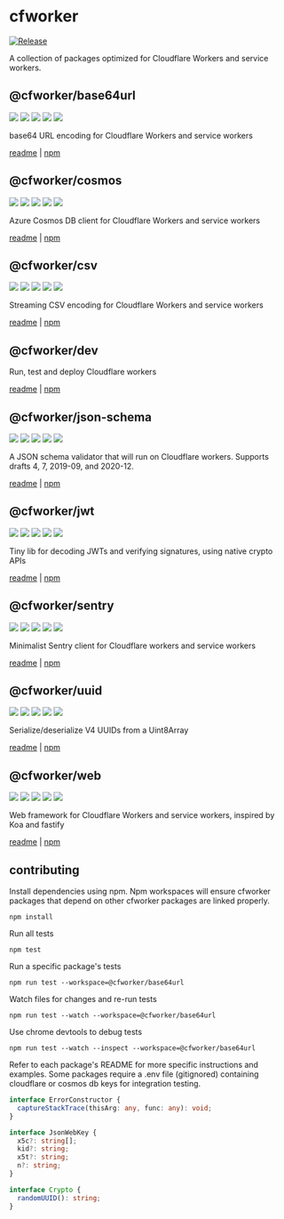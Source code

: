 # cfworker

[![Release](https://github.com/cfworker/cfworker/actions/workflows/release.yml/badge.svg)](https://github.com/cfworker/cfworker/actions/workflows/release.yml)

A collection of packages optimized for Cloudflare Workers and service workers.

## @cfworker/base64url

![](https://badgen.net/bundlephobia/minzip/@cfworker/base64url)
![](https://badgen.net/bundlephobia/min/@cfworker/base64url)
![](https://badgen.net/bundlephobia/dependency-count/@cfworker/base64url)
![](https://badgen.net/bundlephobia/tree-shaking/@cfworker/base64url)
![](https://badgen.net/npm/types/@cfworker/base64url?icon=typescript)

base64 URL encoding for Cloudflare Workers and service workers

[readme](https://github.com/cfworker/cfworker/tree/master/packages/base64url/README.md) | [npm](https://www.npmjs.com/package/@cfworker/base64url)

## @cfworker/cosmos

![](https://badgen.net/bundlephobia/minzip/@cfworker/cosmos)
![](https://badgen.net/bundlephobia/min/@cfworker/cosmos)
![](https://badgen.net/bundlephobia/dependency-count/@cfworker/cosmos)
![](https://badgen.net/bundlephobia/tree-shaking/@cfworker/cosmos)
![](https://badgen.net/npm/types/@cfworker/cosmos?icon=typescript)

Azure Cosmos DB client for Cloudflare Workers and service workers

[readme](https://github.com/cfworker/cfworker/tree/master/packages/cosmos/README.md) | [npm](https://www.npmjs.com/package/@cfworker/cosmos)

## @cfworker/csv

![](https://badgen.net/bundlephobia/minzip/@cfworker/csv)
![](https://badgen.net/bundlephobia/min/@cfworker/csv)
![](https://badgen.net/bundlephobia/dependency-count/@cfworker/csv)
![](https://badgen.net/bundlephobia/tree-shaking/@cfworker/csv)
![](https://badgen.net/npm/types/@cfworker/csv?icon=typescript)

Streaming CSV encoding for Cloudflare Workers and service workers

[readme](https://github.com/cfworker/cfworker/tree/master/packages/csv/README.md) | [npm](https://www.npmjs.com/package/@cfworker/csv)

## @cfworker/dev

Run, test and deploy Cloudflare workers

[readme](https://github.com/cfworker/cfworker/tree/master/packages/dev/README.md) | [npm](https://www.npmjs.com/package/@cfworker/dev)

## @cfworker/json-schema

![](https://badgen.net/bundlephobia/minzip/@cfworker/json-schema)
![](https://badgen.net/bundlephobia/min/@cfworker/json-schema)
![](https://badgen.net/bundlephobia/dependency-count/@cfworker/json-schema)
![](https://badgen.net/bundlephobia/tree-shaking/@cfworker/json-schema)
![](https://badgen.net/npm/types/@cfworker/json-schema?icon=typescript)

A JSON schema validator that will run on Cloudflare workers. Supports drafts 4, 7, 2019-09, and 2020-12.

[readme](https://github.com/cfworker/cfworker/tree/master/packages/json-schema/README.md) | [npm](https://www.npmjs.com/package/@cfworker/json-schema)

## @cfworker/jwt

![](https://badgen.net/bundlephobia/minzip/@cfworker/jwt)
![](https://badgen.net/bundlephobia/min/@cfworker/jwt)
![](https://badgen.net/bundlephobia/dependency-count/@cfworker/jwt)
![](https://badgen.net/bundlephobia/tree-shaking/@cfworker/jwt)
![](https://badgen.net/npm/types/@cfworker/jwt?icon=typescript)

Tiny lib for decoding JWTs and verifying signatures, using native crypto APIs

[readme](https://github.com/cfworker/cfworker/tree/master/packages/jwt/README.md) | [npm](https://www.npmjs.com/package/@cfworker/jwt)

## @cfworker/sentry

![](https://badgen.net/bundlephobia/minzip/@cfworker/sentry)
![](https://badgen.net/bundlephobia/min/@cfworker/sentry)
![](https://badgen.net/bundlephobia/dependency-count/@cfworker/sentry)
![](https://badgen.net/bundlephobia/tree-shaking/@cfworker/sentry)
![](https://badgen.net/npm/types/@cfworker/sentry?icon=typescript)

Minimalist Sentry client for Cloudflare workers and service workers

[readme](https://github.com/cfworker/cfworker/tree/master/packages/sentry/README.md) | [npm](https://www.npmjs.com/package/@cfworker/sentry)

## @cfworker/uuid

![](https://badgen.net/bundlephobia/minzip/@cfworker/uuid)
![](https://badgen.net/bundlephobia/min/@cfworker/uuid)
![](https://badgen.net/bundlephobia/dependency-count/@cfworker/uuid)
![](https://badgen.net/bundlephobia/tree-shaking/@cfworker/uuid)
![](https://badgen.net/npm/types/@cfworker/uuid?icon=typescript)

Serialize/deserialize V4 UUIDs from a Uint8Array

[readme](https://github.com/cfworker/cfworker/tree/master/packages/uuid/README.md) | [npm](https://www.npmjs.com/package/@cfworker/uuid)

## @cfworker/web

![](https://badgen.net/bundlephobia/minzip/@cfworker/web)
![](https://badgen.net/bundlephobia/min/@cfworker/web)
![](https://badgen.net/bundlephobia/dependency-count/@cfworker/web)
![](https://badgen.net/bundlephobia/tree-shaking/@cfworker/web)
![](https://badgen.net/npm/types/@cfworker/web?icon=typescript)

Web framework for Cloudflare Workers and service workers, inspired by Koa and fastify

[readme](https://github.com/cfworker/cfworker/tree/master/packages/web/README.md) | [npm](https://www.npmjs.com/package/@cfworker/web)

## contributing

Install dependencies using npm. Npm workspaces will ensure cfworker packages that depend on other cfworker packages are linked properly.

```
npm install
```

Run all tests

```
npm test
```

Run a specific package's tests

```
npm run test --workspace=@cfworker/base64url
```

Watch files for changes and re-run tests

```
npm run test --watch --workspace=@cfworker/base64url
```

Use chrome devtools to debug tests

```
npm run test --watch --inspect --workspace=@cfworker/base64url
```

Refer to each package's README for more specific instructions and examples.
Some packages require a .env file (gitignored) containing cloudflare or cosmos db keys for integration testing.

```ts
interface ErrorConstructor {
  captureStackTrace(thisArg: any, func: any): void;
}

interface JsonWebKey {
  x5c?: string[];
  kid?: string;
  x5t?: string;
  n?: string;
}

interface Crypto {
  randomUUID(): string;
}
```

